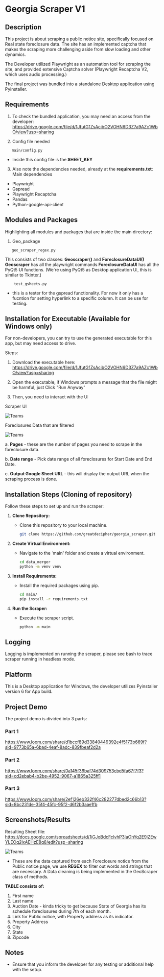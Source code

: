 # Georgia Scraper V1

## Description
This project is about scraping a public notice site, specifically focused on Real state foreclosure data. The site has an implemented captcha that makes the scraping more challenging aside from slow loading and other dynamics.

The Developer utilized Playwright as an automation tool for scraping the site, and provided extensive Captcha solver (Playwright Recaptcha V2, which uses audio processing.)

The final project was bundled into a standalone Desktop application using Pyinstaller.

## Requirements
1. To check the bundled application, you may need an access from the developer:
https://drive.google.com/file/d/1JfutG1ZsAcibO2VOHN6D3Z7a9AZc1WbO/view?usp=sharing

2. Config file needed 
 ```
    main/config.py
 ```
- Inside this config file is the **SHEET_KEY**


3. Also note the dependencies needed, already at the **requirements.txt**:
Main dependencies
* Playwright
* Gspread
* Playwright Recaptcha
* Pandas
* Python-google-api-client

## Modules and Packages
Highlighting all modules and packages that are inside the main directory:
1. Geo_package
 ```
    geo_scraper_regex.py
 ```
This consists of two classes: **Geoscraper()** and **ForeclosureDataUI()** 
**Geoscraper** has all the playwright commands
**ForeclosureDataUI** has all the PyQt5 UI functions. (We're using PyQt5 as   Desktop application UI, this is similar to Tkinter.)

```
    test_gsheets.py
```
- this is a tester for the gspread functionality. For now it only has a fucntion for setting hyperlink to a specific column. It can be use for testing.


## Installation for Executable (Available for Windows only)
For non-developers, you can try to use the generated executable for this app, but may need access to drive.

Steps:
1. Download the executable here:
https://drive.google.com/file/d/1JfutG1ZsAcibO2VOHN6D3Z7a9AZc1WbO/view?usp=sharing

2. Open the executable, if Windows prompts a message that the file might be harmful, just Click "Run Anyway"

3. Then, you need to interact with the UI

Scraper UI

   ![Teams](main/screenshots/geoscraper_ui.png)

Foreclosures Data that are filtered

   ![Teams](main/screenshots/foreclosures.png)

a. **Pages** - these are the number of pages you need to scrape in the foreclosure data.

b. **Date range** - Pick date range of all foreclosures for Start Date and End Date.

c. **Output Google Sheet URL** - this will display the output URL when the scraping process is done.


## Installation Steps (Cloning of repository)
Follow these steps to set up and run the scraper:
1. **Clone Repository:**
   - Clone this repository to your local machine.

     ```bash
     git clone https://github.com/greatdecipher/georgia_scraper.git
     ```

2. **Create Virtual Environment:**
   - Navigate to the 'main' folder and create a virtual environment.

     ```bash
     cd data_merger
     python -m venv venv
     ```

3. **Install Requirements:**
   - Install the required packages using pip.

     ```bash
     cd main/
     pip install -r requirements.txt
     ```

4. **Run the Scraper:**
   - Execute the scraper script.

     ```bash
     python -m main
     ```

## Logging
Logging is implemented on running the scraper, please see bash to trace scraper running in headless mode.

## Platform
This is a Desktop application for Windows, the developer utilizes Pyinstaller version 6 for App build.

## Project Demo
The project demo is divided into 3 parts:
### Part 1
https://www.loom.com/share/d1bccf89d33840449392e4f5173b669f?sid=9773b65a-6bad-4eaf-8adc-839fbeaf2d2a

### Part 2
https://www.loom.com/share/0a145f36baf74d309753cbd5fa67f7f3?sid=cd2ebab4-b2be-4952-9067-a1865a325ff1

### Part 3
https://www.loom.com/share/2ef126eb332f46c282277dbed2c66b13?sid=8bc231de-35f4-45fc-95f2-d6f2b3aae1fb


## Screenshots/Results
Resulting Sheet file:
https://docs.google.com/spreadsheets/d/1iGJoBdcFcIvhP3IaOhYq2E9lZEwYLEOq2lxAEHzE8q8/edit?usp=sharing

![Teams](main/screenshots/result_foreclosure.png)


- These are the data captured from each Foreclosure notice from the Public notice page, we use **REGEX** to filter out words and strings that are necessary. A Data cleaning is being implemented in the GeoScraper class of methods.

**TABLE consists of:**
1. First name
2. Last name
3. Auction Date - kinda tricky to get because State of Georgia has its schedule foreclosures during 7th of each month.
4. Link for Public notice, with Property address as its indicator.
5. Property Address
6. City
7. State
8. Zipcode

## Notes
- Ensure that you inform the developer for any testing or additional help with the setup.


